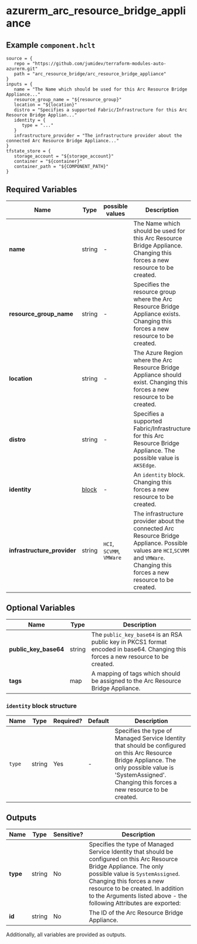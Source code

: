# azurerm_arc_resource_bridge_appliance



## Example `component.hclt`

```hcl
source = {
   repo = "https://github.com/jumidev/terraform-modules-auto-azurerm.git"   
   path = "arc_resource_bridge/arc_resource_bridge_appliance"   
}
inputs = {
   name = "The Name which should be used for this Arc Resource Bridge Appliance..."   
   resource_group_name = "${resource_group}"   
   location = "${location}"   
   distro = "Specifies a supported Fabric/Infrastructure for this Arc Resource Bridge Applian..."   
   identity = {
      type = "..."      
   }   
   infrastructure_provider = "The infrastructure provider about the connected Arc Resource Bridge Appliance..."   
}
tfstate_store = {
   storage_account = "${storage_account}"   
   container = "${container}"   
   container_path = "${COMPONENT_PATH}"   
}
```

## Required Variables

| Name | Type |  possible values |  Description |
| ---- | --------- |  ----------- | ----------- |
| **name** | string |  -  |  The Name which should be used for this Arc Resource Bridge Appliance. Changing this forces a new resource to be created. | 
| **resource_group_name** | string |  -  |  Specifies the resource group where the Arc Resource Bridge Appliance exists. Changing this forces a new resource to be created. | 
| **location** | string |  -  |  The Azure Region where the Arc Resource Bridge Appliance should exist. Changing this forces a new resource to be created. | 
| **distro** | string |  -  |  Specifies a supported Fabric/Infrastructure for this Arc Resource Bridge Appliance. The possible value is `AKSEdge`. | 
| **identity** | [block](#identity-block-structure) |  -  |  An `identity` block. Changing this forces a new resource to be created. | 
| **infrastructure_provider** | string |  `HCI`, `SCVMM`, `VMWare`  |  The infrastructure provider about the connected Arc Resource Bridge Appliance. Possible values are `HCI`,`SCVMM` and `VMWare`. Changing this forces a new resource to be created. | 

## Optional Variables

| Name | Type |  Description |
| ---- | --------- |  ----------- |
| **public_key_base64** | string |  The `public_key_base64` is an RSA public key in PKCS1 format encoded in base64. Changing this forces a new resource to be created. | 
| **tags** | map |  A mapping of tags which should be assigned to the Arc Resource Bridge Appliance. | 

### `identity` block structure

| Name | Type | Required? | Default | Description |
| ---- | ---- | --------- | ------- | ----------- |
| `type` | string | Yes | - | Specifies the type of Managed Service Identity that should be configured on this Arc Resource Bridge Appliance. The only possible value is 'SystemAssigned'. Changing this forces a new resource to be created. |



## Outputs

| Name | Type | Sensitive? | Description |
| ---- | ---- | --------- | --------- |
| **type** | string | No  | Specifies the type of Managed Service Identity that should be configured on this Arc Resource Bridge Appliance. The only possible value is `SystemAssigned`. Changing this forces a new resource to be created. In addition to the Arguments listed above - the following Attributes are exported: | 
| **id** | string | No  | The ID of the Arc Resource Bridge Appliance. | 

Additionally, all variables are provided as outputs.

